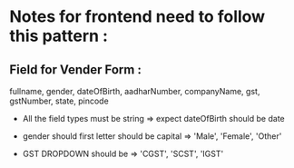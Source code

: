 # Notes for frontend need to follow this pattern :

## Field for Vender Form :

fullname, gender, dateOfBirth, aadharNumber, companyName, gst, gstNumber, state, pincode

- All the field types must be string => expect dateOfBirth should be date

- gender should first letter should be capital => 'Male', 'Female', 'Other'

- GST DROPDOWN should be => 'CGST', 'SCST', 'IGST'
